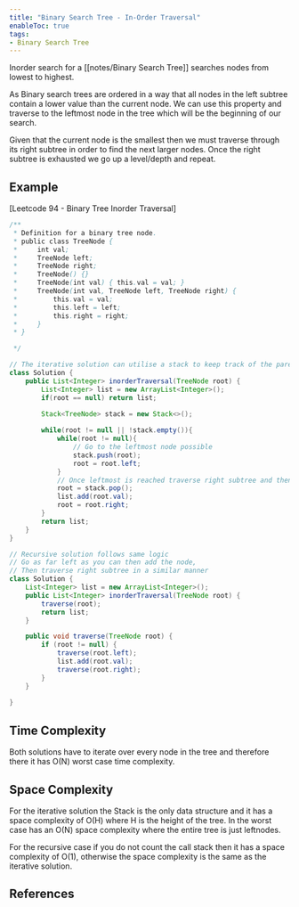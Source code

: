```yaml
---
title: "Binary Search Tree - In-Order Traversal"
enableToc: true
tags:
- Binary Search Tree
---
```


Inorder search for a [[notes/Binary Search Tree]] searches nodes from lowest to highest.

As Binary search trees are ordered in a way that all nodes in the left subtree contain a lower value than the current node. We can use this property and traverse to the leftmost node in the tree which will be the beginning of our search.

Given that the current node is the smallest then we must traverse through its right subtree in order to find the next larger nodes. Once the right subtree is exhausted we go up a level/depth and repeat.


## Example
[Leetcode 94 - Binary Tree Inorder Traversal] 
```java {title=Leetcode 94}
/**
 * Definition for a binary tree node.
 * public class TreeNode {
 *     int val;
 *     TreeNode left;
 *     TreeNode right;
 *     TreeNode() {}
 *     TreeNode(int val) { this.val = val; }
 *     TreeNode(int val, TreeNode left, TreeNode right) {
 *         this.val = val;
 *         this.left = left;
 *         this.right = right;
 *     }
 * }

 */

// The iterative solution can utilise a stack to keep track of the parent nodes
class Solution {
    public List<Integer> inorderTraversal(TreeNode root) {
        List<Integer> list = new ArrayList<Integer>();
        if(root == null) return list;
  
        Stack<TreeNode> stack = new Stack<>();

        while(root != null || !stack.empty()){
            while(root != null){
                // Go to the leftmost node possible
                stack.push(root);
                root = root.left;
            }
            // Once leftmost is reached traverse right subtree and then repeat
            root = stack.pop();
            list.add(root.val);
            root = root.right;
        }
        return list;
    }
}

// Recursive solution follows same logic
// Go as far left as you can then add the node,
// Then traverse right subtree in a similar manner
class Solution {
    List<Integer> list = new ArrayList<Integer>();
    public List<Integer> inorderTraversal(TreeNode root) {
        traverse(root);
        return list;
    }

    public void traverse(TreeNode root) {
        if (root != null) {
            traverse(root.left);
            list.add(root.val);
            traverse(root.right);
        }
    }
        
}
```

## Time Complexity
Both solutions have to iterate over every node in the tree and therefore there it has O(N) worst case time complexity. 

## Space Complexity
For the iterative solution the Stack is the only data structure and it has a space complexity of O(H) where H is the height of the tree. In the worst case has an O(N) space complexity where the entire tree is just leftnodes. 

For the recursive case if you do not count the call stack then it has a space complexity of O(1), otherwise the space complexity is the same as the iterative solution. 

## References